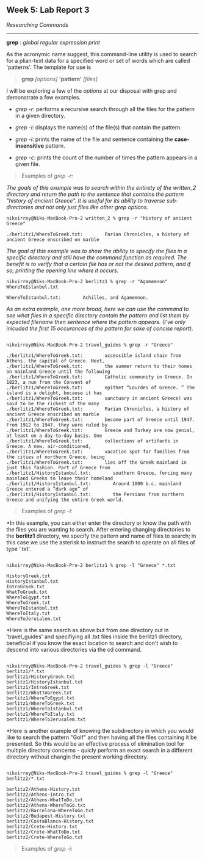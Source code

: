 **Week 5: Lab Report 3**
---
*Researching Commands*

---

**grep** : *global regular expression print*

As the acronymic name suggest, this command-line utility is used to search for a plian-text data for a
specified word or set of words which are called 'patterns'. 
The template for use is 
> **grep** *[options]* **'pattern'** *[files]*

I will be exploring a few of the *options* at our disposal with grep and demonstrate a few examples.

- *grep -r*: performs a recursive search through all the files for the pattern in a given directory.


- *grep -l*: displays the name(s) of the file(s) that contain the pattern.


- *grep -i*: prints the name of the file and sentence containing the **case-insensitive** pattern.


- *grep -c*: prints the count of the number of times the pattern appears in a given file.


> Examples of *grep -r*:

*The goals of this example was to search within the entirety of the written_2 directory and return 
the path to the sentence that contains the pattern "history of ancient Greece". It is useful for
its ability to traverse sub-directories and not only just files like other grep options.*
```
nikvirrey@Niks-MacBook-Pro-2 written_2 % grep -r "history of ancient Greece"

./berlitz1/WhereToGreek.txt:        Parian Chronicles, a history of ancient Greece enscribed on marble

```

*The goal of this example was to show the ability to specify the files in a specific directory and still
have the command function as required. The benefit is to verify that a certain file has or not the desired
pattern, and if so, printing the opening line where it occurs.*

```
nikvirrey@Niks-MacBook-Pro-2 berlitz1 % grep -r "Agamemnon" WhereToIstanbul.txt

WhereToIstanbul.txt:        Achilles, and Agamemnon.

```

*As an extra example, one more broad, here we can use the command to see what files in a specific directory
contain the pattern and list them by expected filename then sentence where the pattern appears.
(I've only inlcuded the first 15 occurances of the pattern for sake of concise report).*

```

nikvirrey@Niks-MacBook-Pro-2 travel_guides % grep -r "Greece"

./berlitz1/WhereToGreek.txt:        accessible island chain from Athens, the capital of Greece. Next,
./berlitz1/WhereToGreek.txt:        the summer return to their homes on mainland Greece until the following
./berlitz1/WhereToGreek.txt:        Catholic community in Greece. In 1823, a nun from the Convent of
./berlitz1/WhereToGreek.txt:        epithet “Lourdes of Greece. ” The island is a delight, because it has
./berlitz1/WhereToGreek.txt:        sanctuary in ancient Greece) was said to be the richest of the many
./berlitz1/WhereToGreek.txt:        Parian Chronicles, a history of ancient Greece enscribed on marble
./berlitz1/WhereToGreek.txt:        become part of Greece until 1947. From 1912 to 1947, they were ruled by
./berlitz1/WhereToGreek.txt:        Greece and Turkey are now genial, at least on a day-to-day basis. One
./berlitz1/WhereToGreek.txt:        collections of artifacts in Greece. A new, air-conditioned,
./berlitz1/WhereToGreek.txt:        vacation spot for families from the cities of northern Greece, being
./berlitz1/WhereToGreek.txt:        lies off the Greek mainland in just this fashion. Part of Greece from
./berlitz1/HistoryIstanbul.txt:        southern Greece, forcing many mainland Greeks to leave their homeland
./berlitz1/HistoryIstanbul.txt:        Around 1000 b.c. mainland Greece entered a “dark age” of
./berlitz1/HistoryIstanbul.txt:        the Persians from northern Greece and unifying the entire Greek world.

```

> Examples of *grep -l*:

*In this example, you can either enter the directory or know the path with the files you are wanting to search. After entering changing directories to the **berlitz1** directory, we specify the pattern and name of files to search; in this case we use the asterisk to instruct the search to operate on all files of type '.txt'.

```

nikvirrey@Niks-MacBook-Pro-2 berlitz1 % grep -l "Greece" *.txt

HistoryGreek.txt
HistoryIstanbul.txt
IntroGreek.txt
WhatToGreek.txt
WhereToEgypt.txt
WhereToGreek.txt
WhereToIstanbul.txt
WhereToItaly.txt
WhereToJerusalem.txt

```
 *Here is the same search as above but from  one directory out in 'travel_guides' and specifiying all .txt files
 inside the berlitz1 directory, beneficial if you know the exact location to search and don't wish to descend into
 various directories via the cd command.
 
```

nikvirrey@Niks-MacBook-Pro-2 travel_guides % grep -l "Greece" berlitz1/*.txt
berlitz1/HistoryGreek.txt
berlitz1/HistoryIstanbul.txt
berlitz1/IntroGreek.txt
berlitz1/WhatToGreek.txt
berlitz1/WhereToEgypt.txt
berlitz1/WhereToGreek.txt
berlitz1/WhereToIstanbul.txt
berlitz1/WhereToItaly.txt
berlitz1/WhereToJerusalem.txt

```
*Here is another example of knowing the subdirectory in which you would like to search the pattern "Golf" and then 
having all the files containing it be presented. So this would be an effective process of elimination tool for 
multiple directory concerns - quicly perform an exact search in a different directory without changin the present working
directory.

```

nikvirrey@Niks-MacBook-Pro-2 travel_guides % grep -l "Greece" berlitz2/*.txt

berlitz2/Athens-History.txt
berlitz2/Athens-Intro.txt
berlitz2/Athens-WhatToDo.txt
berlitz2/Athens-WhereToGo.txt
berlitz2/Barcelona-WhereToGo.txt
berlitz2/Budapest-History.txt
berlitz2/CostaBlanca-History.txt
berlitz2/Crete-History.txt
berlitz2/Crete-WhatToDo.txt
berlitz2/Crete-WhereToGo.txt

```

> Examples of *grep -i*:
